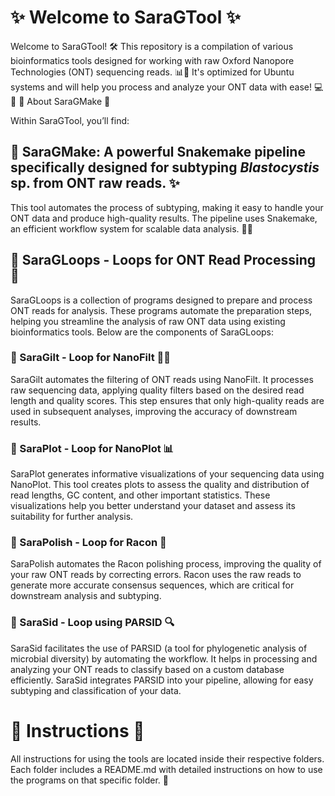 # ✨ Welcome to SaraGTool ✨

Welcome to SaraGTool! 🛠️ This repository is a compilation of various bioinformatics tools designed for working with raw Oxford Nanopore Technologies (ONT) sequencing reads. 📊🌿 It's optimized for Ubuntu systems and will help you process and analyze your ONT data with ease! 💻🔬
🧬 About SaraGMake 🧬

Within SaraGTool, you’ll find: 

## 🦠 SaraGMake: A powerful Snakemake pipeline specifically designed for subtyping _Blastocystis_ sp. from ONT raw reads. ✨

This tool automates the process of subtyping, making it easy to handle your ONT data and produce high-quality results. The pipeline uses Snakemake, an efficient workflow system for scalable data analysis. 🚀💾

## 🧩 SaraGLoops - Loops for ONT Read Processing 🔄

SaraGLoops is a collection of programs designed to prepare and process ONT reads for analysis. These programs automate the preparation steps, helping you streamline the analysis of raw ONT data using existing bioinformatics tools. Below are the components of SaraGLoops:

### 🔹 SaraGilt - Loop for NanoFilt 🧑‍🔬

SaraGilt automates the filtering of ONT reads using NanoFilt. It processes raw sequencing data, applying quality filters based on the desired read length and quality scores. This step ensures that only high-quality reads are used in subsequent analyses, improving the accuracy of downstream results.

### 🔹 SaraPlot - Loop for NanoPlot 📊

SaraPlot generates informative visualizations of your sequencing data using NanoPlot. This tool creates plots to assess the quality and distribution of read lengths, GC content, and other important statistics. These visualizations help you better understand your dataset and assess its suitability for further analysis.

### 🔹 SaraPolish - Loop for Racon 🧬

SaraPolish automates the Racon polishing process, improving the quality of your raw ONT reads by correcting errors. Racon uses the raw reads to generate more accurate consensus sequences, which are critical for downstream analysis and subtyping.

### 🔹 SaraSid - Loop using PARSID 🔍

SaraSid facilitates the use of PARSID (a tool for phylogenetic analysis of microbial diversity) by automating the workflow. It helps in processing and analyzing your ONT reads to classify based on a custom database efficiently. SaraSid integrates PARSID into your pipeline, allowing for easy subtyping and classification of your data.

# 📝 Instructions 📖

All instructions for using the tools are located inside their respective folders. Each folder includes a README.md with detailed instructions on how to use the programs on that specific folder. 📂

